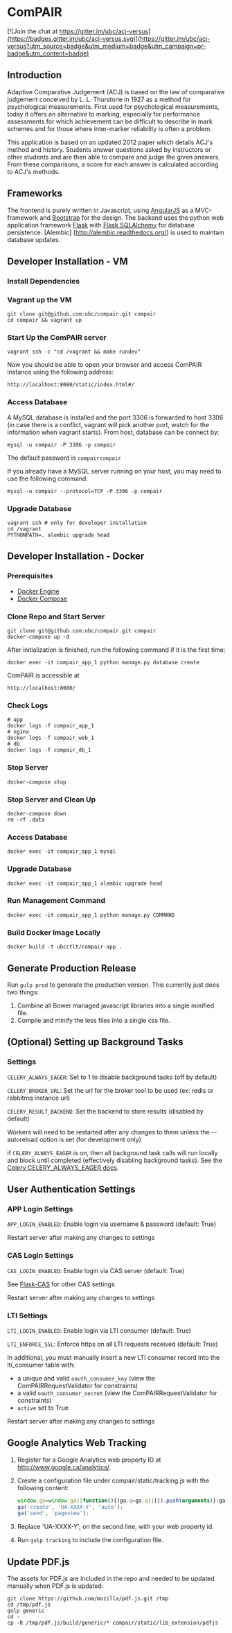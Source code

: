 ComPAIR
==========

[![Join the chat at https://gitter.im/ubc/acj-versus](https://badges.gitter.im/ubc/acj-versus.svg)](https://gitter.im/ubc/acj-versus?utm_source=badge&utm_medium=badge&utm_campaign=pr-badge&utm_content=badge)

Introduction
------------
Adaptive Comparative Judgement (ACJ) is based on the law of comparative judgement conceived by L. L. Thurstone in 1927 as a method for psychological measurements.
First used for psychological measurements, today it offers an alternative to marking, especially for performance assessments for which achievement can be difficult to describe in mark schemes and for those where inter-marker reliability is often a problem.

This application is based on an updated 2012 paper which details ACJ's method and history.
Students answer questions asked by instructors or other students and are then able to compare and judge the given answers. From these comparisons, a score for each answer is calculated according to ACJ's methods.


Frameworks
----------
The frontend is purely written in Javascript, using [AngularJS](http://angularjs.org/) as a MVC-framework and [Bootstrap](http://getbootstrap.com/) for the design.
The backend uses the python web application framework [Flask](http://flask.pocoo.org/) with [Flask SQLAlchemy](http://pythonhosted.org/Flask-SQLAlchemy/) for database persistence.
[Alembic] (http://alembic.readthedocs.org/) is used to maintain database updates.

Developer Installation - VM
---------------------------

### Install Dependencies

### Vagrant up the VM

	git clone git@github.com:ubc/compair.git compair
	cd compair && vagrant up

### Start Up the ComPAIR server

	vagrant ssh -c "cd /vagrant && make rundev"

Now you should be able to open your browser and access ComPAIR instance using the following address:

	http://localhost:8080/static/index.html#/

### Access Database

A MySQL database is installed and the port 3306 is forwarded to host 3306 (in case there is a conflict, vagrant will pick another port, watch for the information when vagrant starts). From host, database can be connect by:

	mysql -u compair -P 3306 -p compair

The default password is `compaircompair`

If you already have a MySQL server running on your host, you may need to use the following command:

	mysql -u compair --protocol=TCP -P 3306 -p compair

### Upgrade Database

    vagrant ssh # only for developer installation
    cd /vagrant
    PYTHONPATH=. alembic upgrade head

Developer Installation - Docker
-------------------------------

### Prerequisites

* [Docker Engine](https://docs.docker.com/engine/installation/)
* [Docker Compose](https://docs.docker.com/compose/install/)

### Clone Repo and Start Server

    git clone git@github.com:ubc/compair.git compair
    docker-compose up -d

After initialization is finished, run the following command if it is the first time:

    docker exec -it compair_app_1 python manage.py database create

ComPAIR is accessible at

    http://localhost:8080/

### Check Logs

    # app
    docker logs -f compair_app_1
    # nginx
    docker logs -f compair_web_1
    # db
    docker logs -f compair_db_1

### Stop Server

    docker-compose stop

### Stop Server and Clean Up

    docker-compose down
    rm -rf .data

### Access Database

    docker exec -it compair_app_1 mysql

### Upgrade Database

    docker exec -it compair_app_1 alembic upgrade head

### Run Management Command

    docker exec -it compair_app_1 python manage.py COMMAND

### Build Docker Image Locally

    docker build -t ubcctlt/compair-app .

Generate Production Release
---------------------------
Run `gulp prod` to generate the production version. This currently just does two things:
1. Combine all Bower managed javascript libraries into a single minified file.
2. Compile and minify the less files into a single css file.


(Optional) Setting up Background Tasks
---------------------------

### Settings

`CELERY_ALWAYS_EAGER`: Set to 1 to disable background tasks (off by default)

`CELERY_BROKER_URL`: Set the url for the broker tool to be used (ex: redis or rabbitmq instance url)

`CELERY_RESULT_BACKEND`: Set the backend to store results (disabled by default)

Workers will need to be restarted after any changes to them unless the --autoreload option is set (for development only)

if `CELERY_ALWAYS_EAGER` is on, then all background task calls will run locally and block until completed (effectively disabling background tasks).
See the [Celery CELERY_ALWAYS_EAGER docs](http://docs.celeryproject.org/en/latest/configuration.html?highlight=CELERY_BROKER_URL#celery-always-eager).

User Authentication Settings
---------------------------

### APP Login Settings

`APP_LOGIN_ENABLED`: Enable login via username & password (default: True)

Restart server after making any changes to settings

### CAS Login Settings

`CAS_LOGIN_ENABLED`: Enable login via CAS server (default: True)

See [Flask-CAS](https://github.com/cameronbwhite/Flask-CAS) for other CAS settings

Restart server after making any changes to settings

### LTI Settings

`LTI_LOGIN_ENABLED`: Enable login via LTI consumer (default: True)

`LTI_ENFORCE_SSL`: Enforce https on all LTI requests received (default: True)

In additional, you must manually insert a new LTI consumer record into the lti_consumer table with:
- a unique and valid `oauth_consumer_key` (view the ComPAIRRequestValidator for constraints)
- a valid `oauth_consumer_secret` (view the ComPAIRRequestValidator for constraints)
- `active` set to True

Restart server after making any changes to settings

Google Analytics Web Tracking
-----------------------------
1. Register for a Google Analytics web property ID at http://www.google.ca/analytics/.
2. Create a configuration file under compair/static/tracking.js with the following content:

    ```js
    window.ga=window.ga||function(){(ga.q=ga.q||[]).push(arguments)};ga.l=+new Date;
    ga('create', 'UA-XXXX-Y', 'auto');
    ga('send', 'pageview');
    ```

3. Replace 'UA-XXXX-Y', on the second line, with your web property id.
4. Run `gulp tracking` to include the configuration file.

Update PDF.js
-------------
The assets for PDF.js are included in the repo and needed to be updated manually when PDF.js is updated.

```
git clone https://github.com/mozilla/pdf.js.git /tmp
cd /tmp/pdf.js
gulp generic
cd -
cp -R /tmp/pdf.js/build/generic/* compair/static/lib_extension/pdfjs
```